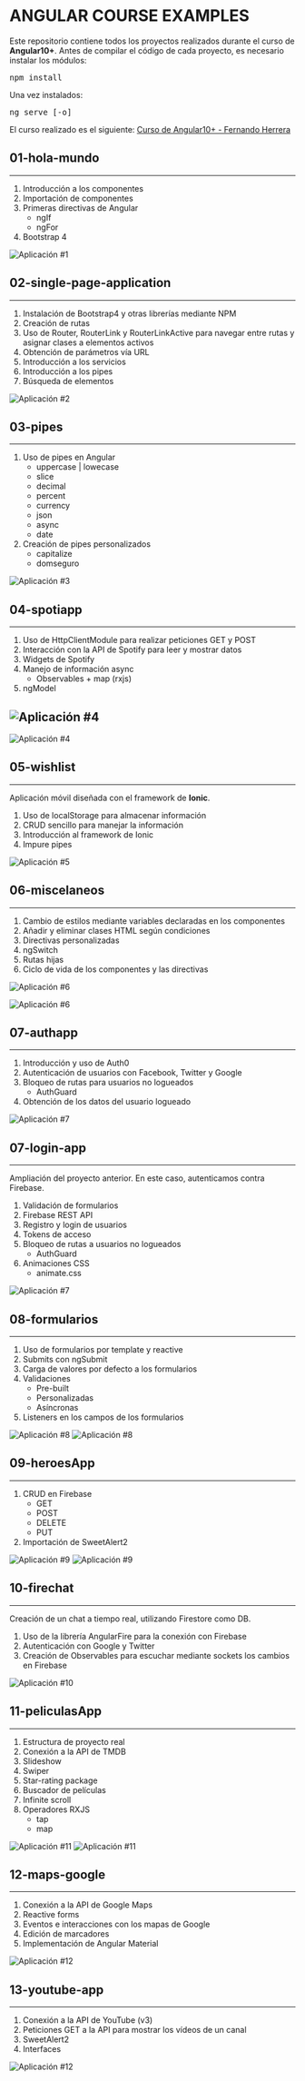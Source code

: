 # **ANGULAR COURSE EXAMPLES**
Este repositorio contiene todos los proyectos realizados durante el curso de **Angular10+**. Antes de compilar el código de cada proyecto, es necesario instalar los módulos:
<pre>npm install</pre>
Una vez instalados:
<pre>ng serve [-o]</pre>
El curso realizado es el siguiente: [Curso de Angular10+ - Fernando Herrera](https://www.udemy.com/course/angular-2-fernando-herrera/)
<br/>

## **01-hola-mundo**
---
1. Introducción a los componentes
2. Importación de componentes
3. Primeras directivas de Angular
    * ngIf
    * ngFor
4. Bootstrap 4

![Aplicación #1](./01-hola-mundo/01-hola-mundo.png)


## **02-single-page-application**
---
1. Instalación de Bootstrap4 y otras librerías mediante NPM
2. Creación de rutas
3. Uso de Router, RouterLink y RouterLinkActive para navegar entre rutas y asignar clases a elementos activos
5. Obtención de parámetros vía URL
6. Introducción a los servicios
7. Introducción a los pipes
8. Búsqueda de elementos

![Aplicación #2](./02-single-page-application/02-spa.png)

## **03-pipes**
---
1. Uso de pipes en Angular
    * uppercase | lowecase
    * slice
    * decimal
    * percent
    * currency
    * json
    * async
    * date
2. Creación de pipes personalizados
    * capitalize
    * domseguro

![Aplicación #3](./03-pipes/03-pipes.png)

## **04-spotiapp**
---
1. Uso de HttpClientModule para realizar peticiones GET y POST
2. Interacción con la API de Spotify para leer y mostrar datos
3. Widgets de Spotify
4. Manejo de información async
    * Observables + map (rxjs)
5. ngModel

![Aplicación #4](./04-spotiapp/spotiapp-1.png)
---
![Aplicación #4](./04-spotiapp/spotiapp-2.png)

## **05-wishlist**
---
Aplicación móvil diseñada con el framework de **Ionic**.
1. Uso de localStorage para almacenar información
2. CRUD sencillo para manejar la información
2. Introducción al framework de Ionic
3. Impure pipes

![Aplicación #5](./05-wishlist/ionic.png)

## **06-miscelaneos**
---
1. Cambio de estilos mediante variables declaradas en los componentes
2. Añadir y eliminar clases HTML según condiciones
3. Directivas personalizadas
4. ngSwitch
5. Rutas hijas
5. Ciclo de vida de los componentes y las directivas

![Aplicación #6](./06-miscelaneos/misc1.png)

![Aplicación #6](./06-miscelaneos/misc2.png)

## **07-authapp**
---
1. Introducción y uso de Auth0
2. Autenticación de usuarios con Facebook, Twitter y Google
3. Bloqueo de rutas para usuarios no logueados
    * AuthGuard
4. Obtención de los datos del usuario logueado

![Aplicación #7](./07-authapp/auth.png)

## **07-login-app**
---
Ampliación del proyecto anterior. En este caso, autenticamos contra Firebase.

1. Validación de formularios
2. Firebase REST API
3. Registro y login de usuarios
4. Tokens de acceso
5. Bloqueo de rutas a usuarios no logueados
    * AuthGuard
6. Animaciones CSS
    * animate.css

![Aplicación #7](./07-login-app/loginFirebase.png)

## **08-formularios**
---
1. Uso de formularios por template y reactive
2. Submits con ngSubmit
3. Carga de valores por defecto a los formularios
4. Validaciones
    * Pre-built
    * Personalizadas
    * Asíncronas
5. Listeners en los campos de los formularios

![Aplicación #8](./08-formularios/templateForm.png)
![Aplicación #8](./08-formularios/reactiveForm.png)

## **09-heroesApp**
---
1. CRUD en Firebase
    * GET
    * POST
    * DELETE
    * PUT
2. Importación de SweetAlert2

![Aplicación #9](./09-heroesApp/heroesList.png)
![Aplicación #9](./09-heroesApp/heroesEditCreate.png)

## **10-firechat**
---
Creación de un chat a tiempo real, utilizando Firestore como DB.
1. Uso de la librería AngularFire para la conexión con Firebase
2. Autenticación con Google y Twitter
3. Creación de Observables para escuchar mediante sockets los cambios en Firebase

![Aplicación #10](./10-firechat/chatFirestore.png)

## **11-peliculasApp**
---
1. Estructura de proyecto real
2. Conexión a la API de TMDB
3. Slideshow
4. Swiper
5. Star-rating package
6. Buscador de películas 
7. Infinite scroll
8. Operadores RXJS
    * tap
    * map

![Aplicación #11](./11-peliculasApp/home.png)
![Aplicación #11](./11-peliculasApp/movie.png)

## **12-maps-google**
---
1. Conexión a la API de Google Maps
2. Reactive forms
3. Eventos e interacciones con los mapas de Google
4. Edición de marcadores
5. Implementación de Angular Material

![Aplicación #12](./12-maps-google/maps.png)

## **13-youtube-app**
---
1. Conexión a la API de YouTube (v3)
2. Peticiones GET a la API para mostrar los vídeos de un canal
3. SweetAlert2
4. Interfaces

![Aplicación #12](./13-youtube-app/youtube.png)